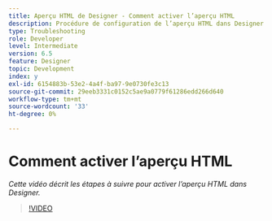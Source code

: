 ```yaml
---
title: Aperçu HTML de Designer - Comment activer l’aperçu HTML
description: Procédure de configuration de l’aperçu HTML dans Designer
type: Troubleshooting
role: Developer
level: Intermediate
version: 6.5
feature: Designer
topic: Development
index: y
exl-id: 6154883b-53e2-4a4f-ba97-9e0730fe3c13
source-git-commit: 29eeb3331c0152c5ae9a0779f61286edd266d640
workflow-type: tm+mt
source-wordcount: '33'
ht-degree: 0%

---
```



# Comment activer l’aperçu HTML

*Cette vidéo décrit les étapes à suivre pour activer l’aperçu HTML dans Designer.*

>[!VIDEO](https://video.tv.adobe.com/v/335498?quality=9&learn=on)

